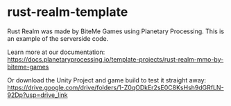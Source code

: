 # rust-realm-template
Rust Realm was made by BiteMe Games using Planetary Processing. This is an example of the serverside code.

Learn more at our documentation:
https://docs.planetaryprocessing.io/template-projects/rust-realm-mmo-by-biteme-games

Or download the Unity Project and game build to test it straight away:
https://drive.google.com/drive/folders/1-Z0qODkEr2sE0C8KsHsh9dGRfLN-92Dp?usp=drive_link